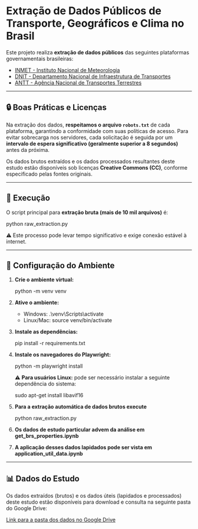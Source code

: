 # Extração de Dados Públicos de Transporte, Geográficos e Clima no Brasil

Este projeto realiza **extração de dados públicos** das seguintes plataformas governamentais brasileiras:

- [INMET - Instituto Nacional de Meteorologia](https://portal.inmet.gov.br/dadoshistoricos)
- [DNIT - Departamento Nacional de Infraestrutura de Transportes](https://servicos.dnit.gov.br)
- [ANTT - Agência Nacional de Transportes Terrestres](https://dados.antt.gov.br)

---

## 🔒 Boas Práticas e Licenças

Na extração dos dados, **respeitamos o arquivo `robots.txt`** de cada plataforma, garantindo a conformidade com suas políticas de acesso. Para evitar sobrecarga nos servidores, cada solicitação é seguida por um **intervalo de espera significativo (geralmente superior a 8 segundos)** antes da próxima.

Os dados brutos extraídos e os dados processados resultantes deste estudo estão disponíveis sob licenças **Creative Commons (CC)**, conforme especificado pelas fontes originais.

---

## 🚀 Execução

O script principal para **extração bruta (mais de 10 mil arquivos)** é:

python raw_extraction.py

⚠️ Este processo pode levar tempo significativo e exige conexão estável à internet.

---

## 🔧 Configuração do Ambiente

1.  **Crie o ambiente virtual:**

    python -m venv venv

2.  **Ative o ambiente:**

    -   Windows:
        .\venv\Scripts\activate
    -   Linux/Mac:
        source venv/bin/activate

3.  **Instale as dependências:**

    pip install -r requirements.txt

4.  **Instale os navegadores do Playwright:**

    python -m playwright install

    ⚠️ **Para usuários Linux:** pode ser necessário instalar a seguinte dependência do sistema:

    sudo apt-get install libavif16

5.  **Para a extração automática de dados brutos execute**

    python raw_extraction.py


6.  **Os dados de estudo particular advem da análise em get_brs_properties.ipynb**

7.  **A aplicação desses dados lapidados pode ser vista em application_util_data.ipynb**

---

## 📊 Dados do Estudo

Os dados extraídos (brutos) e os dados úteis (lapidados e processados) deste estudo estão disponíveis para download e consulta na seguinte pasta do Google Drive:

[Link para a pasta dos dados no Google Drive](https://drive.google.com/drive/folders/12FpgD2oiYrZAPZtlcBomZLEG6OGTC-PK?usp=sharing)